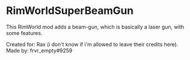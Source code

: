 # RimWorldSuperBeamGun
This RimWorld mod adds a beam-gun, which is basically a laser gun, with some features. 

Created for: Rax (i don't know if i'm allowed to leave their credits here).
Made by: frvr_empty#9259
